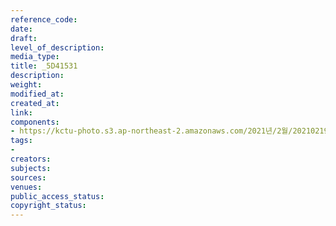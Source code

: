 ```yaml
---
reference_code: 
date: 
draft: 
level_of_description: 
media_type: 
title: _5D41531
description: 
weight: 
modified_at: 
created_at: 
link: 
components:
- https://kctu-photo.s3.ap-northeast-2.amazonaws.com/2021년/2월/20210219_백기완+선생+발인.영결식.하관/송승현/_5D41531.jpg
tags:
- 
creators: 
subjects: 
sources: 
venues: 
public_access_status: 
copyright_status: 
---
```

